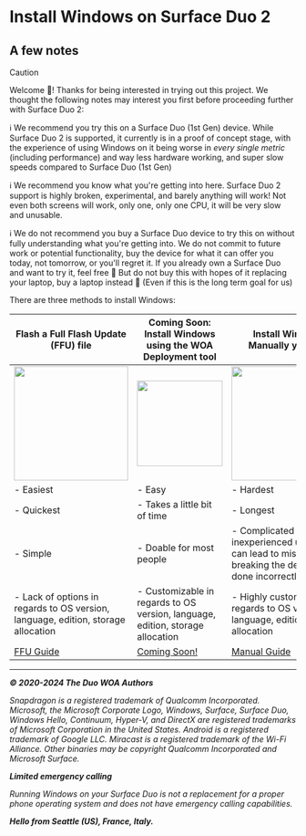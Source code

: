 # Install Windows on Surface Duo 2

## A few notes

> [!CAUTION]
> Welcome 🥰! Thanks for being interested in trying out this project. We thought the following notes may interest you first before proceeding further with Surface Duo 2:
>
> ℹ️ We recommend you try this on a Surface Duo (1st Gen) device. While Surface Duo 2 is supported, it currently is in a proof of concept stage, with the experience of using Windows on it being worse in _every single metric_ (including performance) and way less hardware working, and super slow speeds compared to Surface Duo (1st Gen)
>
> ℹ️ We recommend you know what you're getting into here. Surface Duo 2 support is highly broken, experimental, and barely anything will work! Not even both screens will work, only one, only one CPU, it will be very slow and unusable.
>
> ℹ️ We do not recommend you buy a Surface Duo device to try this on without fully understanding what you're getting into. We do not commit to future work or potential functionality, buy the device for what it can offer you today, not tomorrow, or you'll regret it. If you already own a Surface Duo and want to try it, feel free 🙂 But do not buy this with hopes of it replacing your laptop, buy a laptop instead 🙂 (Even if this is the long term goal for us)

There are three methods to install Windows:

| **Flash a Full Flash Update (FFU) file**                                                                       | **Coming Soon: Install Windows using the WOA Deployment tool**                                                 | **Install Windows Manually yourself**                                                                          |
|----------------------------------------------------------------------------------------------------------------|----------------------------------------------------------------------------------------------------------------|----------------------------------------------------------------------------------------------------------------|
| <a href="/InstallWindows/FlashingFFU.md"><img src="https://github.com/WOA-Project/SurfaceDuo-Guides/assets/3755345/c4fd0391-210a-4c31-8f03-7db2e634430c" width="200"></a> | <a href="/InstallWindows/InstallWindows-SurfaceDuo2.md"><img src="https://github.com/WOA-Project/SurfaceDuo-Guides/assets/3755345/c4d1d3cd-b0aa-4a96-986b-929f5443865a" width="150"></a> | <a href="/InstallWindows/InstallWindowsManually-SurfaceDuo2.md"><img src="https://github.com/WOA-Project/SurfaceDuo-Guides/assets/3755345/9791796b-406b-4f0d-8aad-20fff18741da" width="200"></a> |
| - Easiest                                                                                                      | - Easy                                                                                                         | - Hardest                                                                                                      |
| - Quickest                                                                                                     | - Takes a little bit of time                                                                                   | - Longest                                                                                                      |
| - Simple                                                                                                       | - Doable for most people                                                                                       | - Complicated for inexperienced user, and can lead to mistakes breaking the device if done incorrectly         |
| - Lack of options in regards to OS version, language, edition, storage allocation | - Customizable in regards to OS version, language, edition, storage allocation | - Highly customizable in regards to OS version, language, edition, storage allocation |
| [FFU Guide](/InstallWindows/FlashingFFU.md) | [Coming Soon!](/InstallWindows/InstallWindows-SurfaceDuo2.md) | [Manual Guide](/InstallWindows/InstallWindowsManually-SurfaceDuo2.md) |

---

_**© 2020-2024 The Duo WOA Authors**_

_Snapdragon is a registered trademark of Qualcomm Incorporated. Microsoft, the Microsoft Corporate Logo, Windows, Surface, Surface Duo, Windows Hello, Continuum, Hyper-V, and DirectX are registered trademarks of Microsoft Corporation in the United States. Android is a registered trademark of Google LLC. Miracast is a registered trademark of the Wi-Fi Alliance. Other binaries may be copyright Qualcomm Incorporated and Microsoft Surface._

_**Limited emergency calling**_

_Running Windows on your Surface Duo is not a replacement for a proper phone operating system and does not have emergency calling capabilities._

_**Hello from Seattle (US), France, Italy.**_